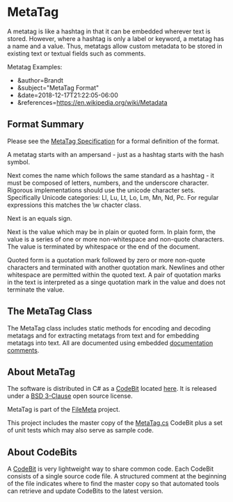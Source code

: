 # MetaTag
A metatag is like a hashtag in that it can be embedded wherever text is stored. However, where a hashtag is only a label or keyword, a metatag has a name and a value. Thus, metatags allow custom metadata to be stored in existing text or textual fields such as comments.

Metatag Examples:

* &author=Brandt
* &subject="MetaTag Format"
* &date=2018-12-17T21:22:05-06:00
* &references=https://en.wikipedia.org/wiki/Metadata

## Format Summary

Please see the [MetaTag Specification](https://www.filemeta.org/MetaTag) for a formal definition of the format.

A metatag starts with an ampersand - just as a hashtag starts with the hash symbol.

Next comes the name which follows the same standard as a hashtag - it must be composed of letters, numbers, and the underscore character. Rigorous implementations should use the unicode character sets. Specifically Unicode categories: Ll, Lu, Lt, Lo, Lm, Mn, Nd, Pc. For regular expressions this matches the \w chacter class.

Next is an equals sign.

Next is the value which may be in plain or quoted form. In plain form, the value is a series of one or more non-whitespace and non-quote characters. The value is terminated by whitespace or the end of the document.

Quoted form is a quotation mark followed by zero or more non-quote characters and terminated with another quotation mark. Newlines and other whitespace are permitted within the quoted text. A pair of quotation marks in the text is interpreted as a singe quotation mark in the value and does not terminate the value.

## The MetaTag Class

The MetaTag class includes static methods for encoding and decoding metatags and for extracting metatags from text and for embedding metatags into text. All are documented using embedded [documentation comments](https://docs.microsoft.com/en-us/dotnet/csharp/programming-guide/xmldoc/xml-documentation-comments).

## About MetaTag
The software is distributed in C# as a [CodeBit](http://filemeta.org/CodeBit.html) located [here](https://raw.githubusercontent.com/FileMeta/MetaTag/master/MetaTag.cs). It is released under a [BSD 3-Clause](https://opensource.org/licenses/BSD-3-Clause) open source license.

MetaTag is part of the [FileMeta](http://www.filemeta.org/) project.

This project includes the master copy of the [MetaTag.cs](https://raw.githubusercontent.com/FileMeta/MetaTag/master/MetaTag.cs) CodeBit plus a set of unit tests which may also serve as sample code.

## About CodeBits
A [CodeBit](https://www.FileMeta.org/CodeBit) is very lightweight way to share common code. Each CodeBit consists of a single source code file. A structured comment at the beginning of the file indicates where to find the master copy so that automated tools can retrieve and update CodeBits to the latest version.
